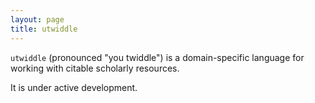 ```yaml
---
layout: page
title: utwiddle
---
```


`utwiddle` (pronounced "you twiddle") is a domain-specific language for working with citable scholarly resources.

It is under active development.
